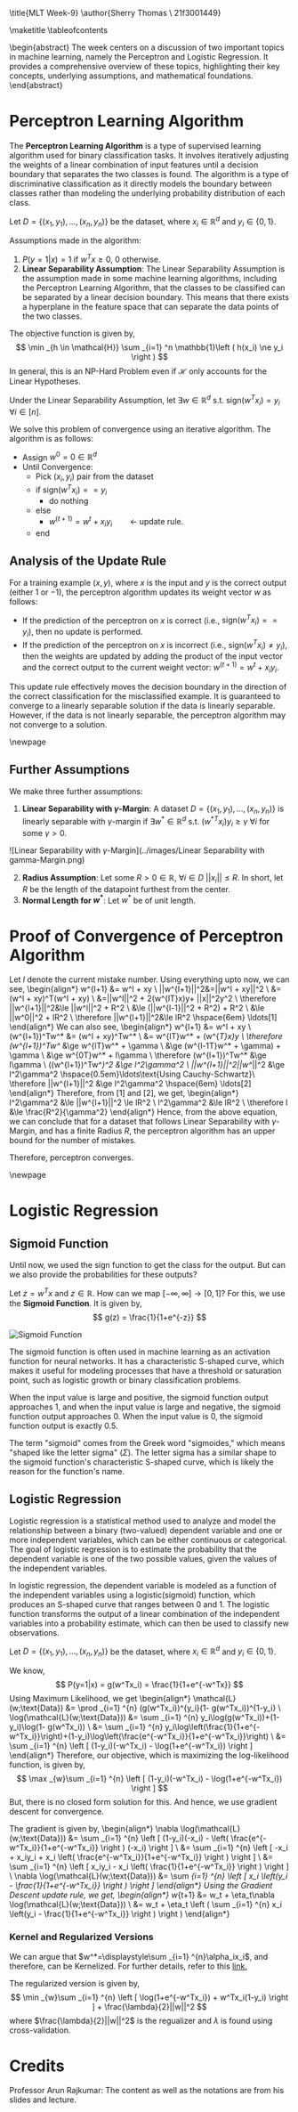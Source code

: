 \title{MLT Week-9}
\author{Sherry Thomas \\ 21f3001449}

\maketitle
\tableofcontents

\begin{abstract}
The week centers on a discussion of two important topics in machine learning, namely the Perceptron and Logistic Regression. It provides a comprehensive overview of these topics, highlighting their key concepts, underlying assumptions, and mathematical foundations.
\end{abstract}

# Perceptron Learning Algorithm
The **Perceptron Learning Algorithm** is a type of supervised learning algorithm used for binary classification tasks. It involves iteratively adjusting the weights of a linear combination of input features until a decision boundary that separates the two classes is found. The algorithm is a type of discriminative classification as it directly models the boundary between classes rather than modeling the underlying probability distribution of each class.

Let $D=\{(x_1, y_1), \ldots, (x_n,y_n)\}$ be the dataset, where $x_i \in \mathbb{R}^d$ and $y_i \in \{0, 1\}$.

Assumptions made in the algorithm:

1. $P(y=1|x) = 1$ if $w^Tx\ge0$, $0$ otherwise.
2. **Linear Separability Assumption**: The Linear Separability Assumption is the assumption made in some machine learning algorithms, including the Perceptron Learning Algorithm, that the classes to be classified can be separated by a linear decision boundary. This means that there exists a hyperplane in the feature space that can separate the data points of the two classes.

The objective function is given by,
$$
\min _{h \in \mathcal{H}} \sum _{i=1} ^n \mathbb{1}\left ( h(x_i) \ne y_i \right )
$$
In general, this is an NP-Hard Problem even if $\mathcal{H}$ only accounts for the Linear Hypotheses.

Under the Linear Separability Assumption, let $\exists w \in \mathbb{R}^d$ s.t. $\text{sign}(w^Tx_i)=y_i$ $\forall i \in [n]$.

We solve this problem of convergence using an iterative algorithm. The algorithm is as follows:

* Assign $w^0 = 0 \in \mathbb{R}^d$
* Until Convergence:
	* Pick $(x_i, y_i)$ pair from the dataset
	* if $\text{sign}(w^Tx_i)==y_i$
		* do nothing
	* else
		* $w^{(t+1)} = w^t + x_iy_i \hspace{2em} \leftarrow$ update rule.
	* end

## Analysis of the Update Rule 
For a training example $(x, y)$, where $x$ is the input and $y$ is the correct output (either $1$ or $-1$), the perceptron algorithm updates its weight vector $w$ as follows:

* If the prediction of the perceptron on $x$ is correct (i.e., $\text{sign}(w^Tx_i)==y_i$), then no update is performed.
* If the prediction of the perceptron on $x$ is incorrect (i.e., $\text{sign}(w^Tx_i)\ne y_i$), then the weights are updated by adding the product of the input vector and the correct output to the current weight vector: $w^{(t+1)} = w^t + x_iy_i$.

This update rule effectively moves the decision boundary in the direction of the correct classification for the misclassified example. It is guaranteed to converge to a linearly separable solution if the data is linearly separable. However, if the data is not linearly separable, the perceptron algorithm may not converge to a solution.

\newpage
## Further Assumptions
We make three further assumptions:

1. **Linear Separability with $\gamma$-Margin**: A dataset $D=\{(x_1, y_1), \ldots, (x_n,y_n)\}$ is linearly separable with $\gamma$-margin if $\exists w^* \in \mathbb{R}^d$ s.t. $(w^{*T}x_i)y_i\ge\gamma$ $\forall i$ for some $\gamma>0$.

![Linear Separability with $\gamma$-Margin](../images/Linear Separability with gamma-Margin.png)

2. **Radius Assumption**: Let some $R>0 \in \mathbb{R}$, $\forall i \in D$ $||x_i||\le R$. In short, let $R$ be the length of the datapoint furthest from the center.
3. **Normal Length for $w^*$**: Let $w^*$ be of unit length.

# Proof of Convergence of Perceptron Algorithm
Let $l$ denote the current mistake number. Using everything upto now, we can see,
\begin{align*}
w^{l+1} &= w^l + xy \\
||w^{l+1}||^2&=||w^l + xy||^2 \\
&=(w^l + xy)^T(w^l + xy) \\
&=||w^l||^2 + 2(w^{lT}x)y+ ||x||^2y^2 \\
\therefore ||w^{l+1}||^2&\le ||w^l||^2 + R^2 \\
&\le (||w^{l-1}||^2 + R^2)  + R^2 \\
&\le ||w^0||^2 + lR^2 \\
\therefore ||w^{l+1}||^2&\le lR^2 \hspace{6em} \ldots[1]
\end{align*}
We can also see,
\begin{align*}
w^{l+1} &= w^l + xy \\
(w^{l+1})^Tw^* &= (w^l + xy)^Tw^* \\
&= w^{lT}w^* + (w^{*T}x)y \\
\therefore (w^{l+1})^Tw^* &\ge w^{lT}w^* + \gamma \\
&\ge (w^{l-1T}w^* + \gamma) + \gamma \\
&\ge w^{0T}w^* + l\gamma \\
\therefore (w^{l+1})^Tw^* &\ge l\gamma \\
((w^{l+1})^Tw^*)^2 &\ge l^2\gamma^2 \\
||w^{l+1}||^2||w^*||^2 &\ge l^2\gamma^2 \hspace{0.5em}\ldots\text{Using Cauchy-Schwartz}\\
\therefore ||w^{l+1}||^2 &\ge l^2\gamma^2 \hspace{6em} \ldots[2]
\end{align*}
Therefore, from $[1]$ and $[2]$, we get,
\begin{align*}
l^2\gamma^2 &\le ||w^{l+1}||^2 \le lR^2 \\
l^2\gamma^2 &\le  lR^2 \\
\therefore l &\le \frac{R^2}{\gamma^2}
\end{align*}
Hence, from the above equation, we can conclude that for a dataset that follows Linear Separability with $\gamma$-Margin, and has a finite Radius $R$, the perceptron algorithm has an upper bound for the number of mistakes.

Therefore, perceptron converges.

\newpage
# Logistic Regression
## Sigmoid Function
Until now, we used the $\text{sign}$ function to get the class for the output. But can we also provide the probabilities for these outputs?

Let $z=w^Tx$ and $z \in \mathbb{R}$. How can we map $[-\infty, \infty]\rightarrow[0,1]$? For this, we use the **Sigmoid Function**. It is given by,
$$
g(z) = \frac{1}{1+e^{-z}}
$$

![Sigmoid Function](../images/sigmoid-function.png)

The sigmoid function is often used in machine learning as an activation function for neural networks. It has a characteristic S-shaped curve, which makes it useful for modeling processes that have a threshold or saturation point, such as logistic growth or binary classification problems.

When the input value is large and positive, the sigmoid function output approaches 1, and when the input value is large and negative, the sigmoid function output approaches 0. When the input value is 0, the sigmoid function output is exactly 0.5.

The term "sigmoid" comes from the Greek word "sigmoides," which means "shaped like the letter sigma" ($\Sigma$). The letter sigma has a similar shape to the sigmoid function's characteristic S-shaped curve, which is likely the reason for the function's name.

## Logistic Regression
Logistic regression is a statistical method used to analyze and model the relationship between a binary (two-valued) dependent variable and one or more independent variables, which can be either continuous or categorical. The goal of logistic regression is to estimate the probability that the dependent variable is one of the two possible values, given the values of the independent variables.

In logistic regression, the dependent variable is modeled as a function of the independent variables using a logistic(sigmoid) function, which produces an S-shaped curve that ranges between 0 and 1. The logistic function transforms the output of a linear combination of the independent variables into a probability estimate, which can then be used to classify new observations.

Let $D=\{(x_1, y_1), \ldots, (x_n,y_n)\}$ be the dataset, where $x_i \in \mathbb{R}^d$ and $y_i \in \{0, 1\}$.

We know,
$$
P(y=1|x) = g(w^Tx_i) = \frac{1}{1+e^{-w^Tx}}
$$
Using Maximum Likelihood, we get
\begin{align*}
\mathcal{L}(w;\text{Data}) &= \prod _{i=1} ^{n} (g(w^Tx_i))^{y_i}(1- g(w^Tx_i))^{1-y_i} \\
\log(\mathcal{L}(w;\text{Data})) &= \sum _{i=1} ^{n} y_i\log(g(w^Tx_i))+(1-y_i)\log(1- g(w^Tx_i)) \\
&= \sum _{i=1} ^{n} y_i\log\left(\frac{1}{1+e^{-w^Tx_i}}\right)+(1-y_i)\log\left(\frac{e^{-w^Tx_i}}{1+e^{-w^Tx_i}}\right) \\
&= \sum _{i=1} ^{n} \left [ (1-y_i)(-w^Tx_i) - \log(1+e^{-w^Tx_i}) \right ]
\end{align*}
Therefore, our objective, which is maximizing the log-likelihood function, is given by,
$$
\max _{w}\sum _{i=1} ^{n} \left [ (1-y_i)(-w^Tx_i) - \log(1+e^{-w^Tx_i}) \right ]
$$
But, there is no closed form solution for this. And hence, we use gradient descent for convergence.

The gradient is given by,
\begin{align*}
\nabla \log(\mathcal{L}(w;\text{Data})) &= \sum _{i=1} ^{n} \left [ (1-y_i)(-x_i) - \left( \frac{e^{-w^Tx_i}}{1+e^{-w^Tx_i}} \right ) (-x_i) \right ] \\
&= \sum _{i=1} ^{n} \left [ -x_i + x_iy_i + x_i \left( \frac{e^{-w^Tx_i}}{1+e^{-w^Tx_i}} \right ) \right ] \\
&= \sum _{i=1} ^{n} \left [ x_iy_i - x_i \left( \frac{1}{1+e^{-w^Tx_i}} \right ) \right ] \\
\nabla \log(\mathcal{L}(w;\text{Data})) &= \sum _{i=1} ^{n} \left [ x_i \left(y_i - \frac{1}{1+e^{-w^Tx_i}} \right ) \right ]
\end{align*}
Using the Gradient Descent update rule, we get,
\begin{align*}
w_{t+1} &= w_t + \eta_t\nabla \log(\mathcal{L}(w;\text{Data})) \\
&= w_t + \eta_t  \left ( \sum _{i=1} ^{n} x_i \left(y_i - \frac{1}{1+e^{-w^Tx_i}} \right ) \right )
\end{align*}

### Kernel and Regularized Versions
We can argue that $w^*=\displaystyle\sum _{i=1} ^{n}\alpha_ix_i$, and therefore, can be Kernelized. For further details, refer to this [link.](https://cs229.stanford.edu/extra-notes/representer-function.pdf#section.2)

The regularized version is given by,
$$
\min _{w}\sum _{i=1} ^{n} \left [ \log(1+e^{-w^Tx_i}) + w^Tx_i(1-y_i) \right ] + \frac{\lambda}{2}||w||^2
$$
where $\frac{\lambda}{2}||w||^2$ is the regualizer and $\lambda$ is found using cross-validation.

# Credits
Professor Arun Rajkumar: The content as well as the notations are from his slides and lecture.